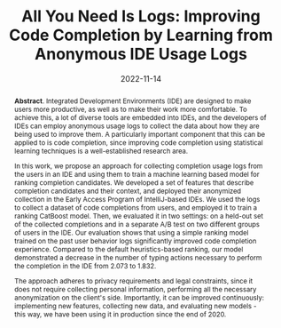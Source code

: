 ---
title: "All You Need Is Logs: Improving Code Completion by Learning from Anonymous IDE Usage Logs"
authors: '<i>Vitaliy Bibaev, Alexey Kalina, Vadim Lomshakov, Yaroslav Golubev, Alexander Bezzubov, Nikita Povarov, and Timofey Bryksin</i>'
status: "accepted"
collection: publications
permalink: /publication/2022-11-14-logs-for-code-completion
date: 2022-11-14
venue: "<b>ESEC/FSE'22</b>"
pdf: 'https://arxiv.org/abs/2205.10692'
counter_id: 'C42'
abstract: "<p><b>Abstract</b>. Integrated Development Environments (IDE) are designed to make users more productive, as well as to make their work more comfortable. To achieve this, a lot of diverse tools are embedded into IDEs, and the developers of IDEs can employ anonymous usage logs to collect the data about how they are being used to improve them. A particularly important component that this can be applied to is code completion, since improving code completion using statistical learning techniques is a well-established research area.</p><p>In this work, we propose an approach for collecting completion usage logs from the users in an IDE and using them to train a machine learning based model for ranking completion candidates. We developed a set of features that describe completion candidates and their context, and deployed their anonymized collection in the Early Access Program of IntelliJ-based IDEs. We used the logs to collect a dataset of code completions from users, and employed it to train a ranking CatBoost model. Then, we evaluated it in two settings: on a held-out set of the collected completions and in a separate A/B test on two different groups of users in the IDE. Our evaluation shows that using a simple ranking model trained on the past user behavior logs significantly improved code completion experience. Compared to the default heuristics-based ranking, our model demonstrated a decrease in the number of typing actions necessary to perform the completion in the IDE from 2.073 to 1.832.</p><p>The approach adheres to privacy requirements and legal constraints, since it does not require collecting personal information, performing all the necessary anonymization on the client's side. Importantly, it can be improved continuously: implementing new features, collecting new data, and evaluating new models - this way, we have been using it in production since the end of 2020.</p>"
---